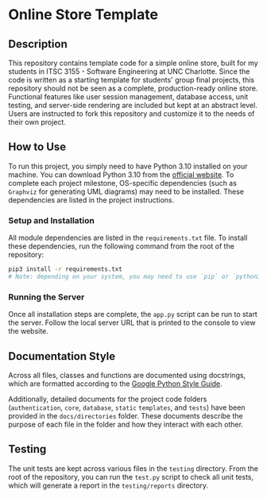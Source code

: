# Online Store Template

## Description

This repository contains template code for a simple online store, built for my students in ITSC 3155 - Software Engineering at UNC Charlotte. Since the code is written as a starting template for students' group final projects, this repository should not be seen as a complete, production-ready online store. Functional features like user session management, database access, unit testing, and server-side rendering are included but kept at an abstract level. Users are instructed to fork this repository and customize it to the needs of their own project.

## How to Use

To run this project, you simply need to have Python 3.10 installed on your machine. You can download Python 3.10 from the [official website](<https://www.python.org/downloads/release/python-3108>). To complete each project milestone, OS-specific dependencies (such as `Graphviz` for generating UML diagrams) may need to be installed. These dependencies are listed in the project instructions.

### Setup and Installation

All module dependencies are listed in the `requirements.txt` file. To install these dependencies, run the following command from the root of the repository:

```bash
pip3 install -r requirements.txt
# Note: depending on your system, you may need to use `pip` or `python3.10 -m pip1 instead of `pip3`
```

### Running the Server

Once all installation steps are complete, the `app.py` script can be run to start the server. Follow the local server URL that is printed to the console to view the website.

## Documentation Style

Across all files, classes and functions are documented using docstrings, which are formatted according to the [Google Python Style Guide](<https://google.github.io/styleguide/pyguide.html#38-comments-and-docstrings>).

Additionally, detailed documents for the project code folders (`authentication`, `core`, `database`, `static` `templates`, and `tests`) have been provided in the `docs/directories` folder. These documents describe the purpose of each file in the folder and how they interact with each other.

## Testing

The unit tests are kept across various files in the `testing` directory. From the root of the repository, you can run the `test.py` script to check all unit tests, which will generate a report in the `testing/reports` directory.
